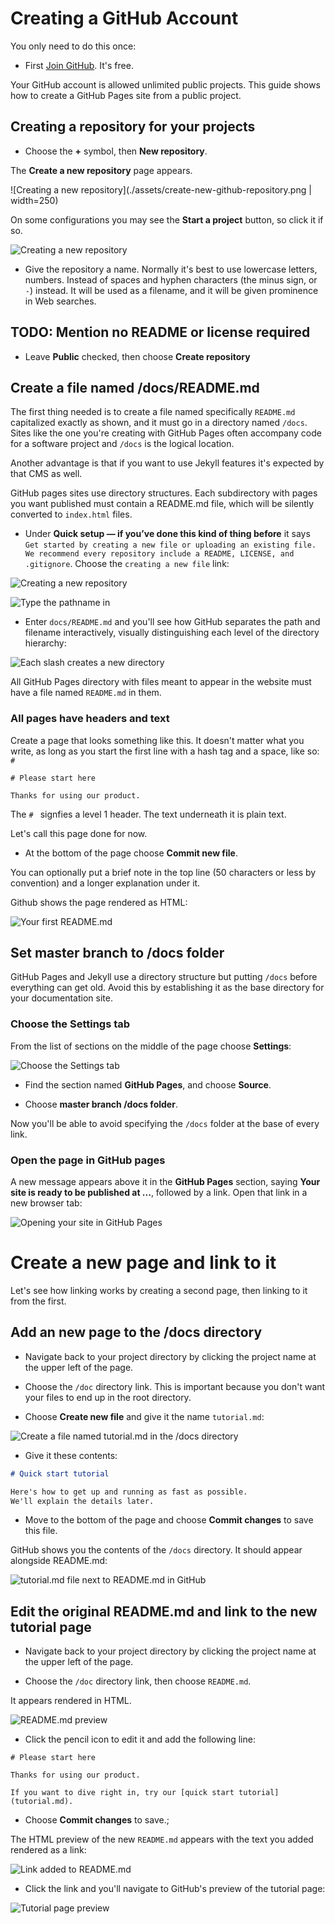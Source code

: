 # Creating a GitHub Account

You only need to do this once:

* First [Join GitHub](https://github.com/join). It's free.

Your GitHub account is allowed unlimited public projects.
This guide shows how to create a GitHub Pages site from a public project.

## Creating a repository for your projects

* Choose the **+** symbol, then **New repository**.

The **Create a new repository** page appears.

![Creating a new repository](./assets/create-new-github-repository.png | width=250)

On some configurations you may see the **Start a project** button, so click it if so.

![Creating a new repository](./assets/github-start-project.png)

* Give the repository a name. Normally it's best to use lowercase letters, numbers. Instead of spaces and hyphen characters (the minus sign, or `-`) instead. It will be used as a filename, and it will be given prominence in Web searches.

## TODO: Mention no README or license required

* Leave **Public** checked, then choose **Create repository**

## Create a file named /docs/README.md 

The first thing needed is to create a file named specifically `README.md` capitalized exactly as shown, 
and it must go in a directory named `/docs`. Sites like the one you're creating with GitHub Pages often accompany
code for a software project and `/docs` is the logical location.

Another advantage is that if you want to use 
Jekyll features it's expected by that CMS as well.

GitHub pages sites use directory structures. Each subdirectory with pages you want published must contain
a README.md file, which will be silently converted to `index.html` files.

* Under **Quick setup — if you’ve done this kind of thing before** it says
`Get started by creating a new file or uploading an existing file. We recommend every repository include a README, LICENSE, and .gitignore`. Choose the `creating a new file` link:

![Creating a new repository](./assets/github-quick-setup.png)

![Type the pathname in](./assets/github-type-full-pathname.png)

* Enter `docs/README.md` and you'll see how GitHub separates the path and filename
interactively, visually distinguishing each level of the directory
hierarchy:

![Each slash creates a new directory](./assets/github-enter-directory-slash-filename.png)

All GitHub Pages directory with files meant to appear in the website
must have a file named `README.md` in them.

### All pages have headers and text

Create a page that looks something like this. It doesn't matter what you write,
as long as you start the first line with a hash tag and a space, like so: `# `

```
# Please start here

Thanks for using our product.
```

The `# ` signfies a level 1 header. The text underneath it is plain text.

Let's call this page done for now. 

* At the bottom of the page choose **Commit new file**.

You can optionally put a brief note in the top line (50 characters or less by convention)
and a longer explanation under it.

Github shows the page rendered as HTML:

![Your first README.md](./assets/github-pages-first-readme.png)

## Set master branch to /docs folder 

GitHub Pages and Jekyll use a directory structure but putting `/docs`
before everything can get old. Avoid this by establishing it
as the base directory for your documentation site.

### Choose the Settings tab

From the list of sections on the middle of the page choose **Settings**:

![Choose the Settings tab](./assets/github-settings-tab.png)

* Find the section named **GitHub Pages**, and choose  **Source**.

* Choose **master branch /docs folder**.

Now you'll be able to avoid specifying the `/docs` folder at the base of every link.

### Open the page in GitHub pages

A new message appears above it in the **GitHub Pages** section, saying **Your site is ready to be published at ...**, 
followed by a link. Open that link in a new browser tab:

![Opening your site in GitHub Pages](./assets/github-pages-opened.png)


# Create a new page and link to it

Let's see how linking works by creating a second page, then linking to it from the first.

## Add an new page to the /docs directory

* Navigate back to your project directory by clicking the project name at the upper left of the page.

* Choose the `/doc` directory link. This is important because you don't want your
files to end up in the root directory.

* Choose **Create new file** and give it the name `tutorial.md`:

![Create a file named tutorial.md in the /docs directory](./assets/github-create-tutorial-md-file.png)

* Give it these contents:

```md
# Quick start tutorial

Here's how to get up and running as fast as possible.
We'll explain the details later.
```

* Move to the bottom of the page and choose **Commit changes** to save this file.

GitHub shows you the contents of the `/docs` directory. It should appear alongside README.md:

![tutorial.md file next to README.md in GitHub](./assets/tutorial-and-readme.png)

## Edit the original README.md and link to the new tutorial page


* Navigate back to your project directory by clicking the project name at the upper left of the page.

* Choose the `/doc` directory link, then choose `README.md`.

It appears rendered in HTML. 

![README.md preview](./assets/github-pages-nav-tutorial.png)


* Click the pencil icon to edit it 
and add the following line:


```md{3}
# Please start here

Thanks for using our product.

If you want to dive right in, try our [quick start tutorial](tutorial.md). 
```

* Choose **Commit changes** to save.;

The HTML preview of the new `README.md` appears with 
the text you added rendered as a link:

![Link added to README.md](./assets/github-pages-link-added.png)

* Click the link and you'll navigate to GitHub's preview of the tutorial page:

![Tutorial page preview](./assets/github-pages-tutorial-md.png)


